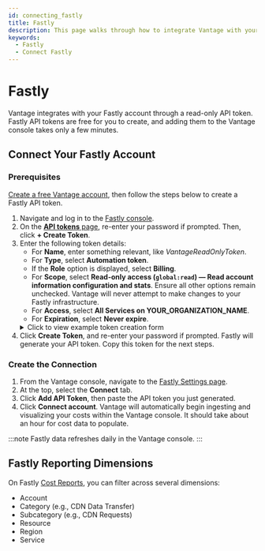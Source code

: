 ```yaml
---
id: connecting_fastly
title: Fastly
description: This page walks through how to integrate Vantage with your Fastly account.
keywords:
  - Fastly
  - Connect Fastly
---
```


# Fastly

Vantage integrates with your Fastly account through a read-only API token. Fastly API tokens are free for you to create, and adding them to the Vantage console takes only a few minutes.

## Connect Your Fastly Account

### Prerequisites

[Create a free Vantage account](https://console.vantage.sh/signup), then follow the steps below to create a Fastly API token.

1. Navigate and log in to the [Fastly console](https://www.fastly.com).
2. On the [**API tokens** page](https://manage.fastly.com/account/personal/tokens/new), re-enter your password if prompted. Then, click **+ Create Token**.
3. Enter the following token details:
   - For **Name**, enter something relevant, like _VantageReadOnlyToken_.
   - For **Type**, select **Automation token**.
   - If the **Role** option is displayed, select **Billing**.
   - For **Scope**, select **Read-only access (`global:read`) — Read account information configuration and stats**. Ensure all other options remain unchecked. Vantage will never attempt to make changes to your Fastly infrastructure.
   - For **Access**, select **All Services on YOUR_ORGANIZATION_NAME**.
   - For **Expiration**, select **Never expire**.
   <details><summary>Click to view example token creation form</summary>
   <div style={{display:"flex", justifyContent:"center"}}>
    <img alt="Fastly API token form" width="100%" src="/img/VantageFastlyInstructions_1.png" />
    </div>
   </details>
4. Click **Create Token**, and re-enter your password if prompted. Fastly will generate your API token. Copy this token for the next steps.

### Create the Connection

1. From the Vantage console, navigate to the [Fastly Settings page](https://console.vantage.sh/settings/integrations).
2. At the top, select the **Connect** tab.
3. Click **Add API Token**, then paste the API token you just generated.
4. Click **Connect account**. Vantage will automatically begin ingesting and visualizing your costs within the Vantage console. It should take about an hour for cost data to populate.

:::note
Fastly data refreshes daily in the Vantage console.
:::

## Fastly Reporting Dimensions

On Fastly [Cost Reports](/cost_reports), you can filter across several dimensions:

- Account
- Category (e.g., CDN Data Transfer)
- Subcategory (e.g., CDN Requests)
- Resource
- Region
- Service
